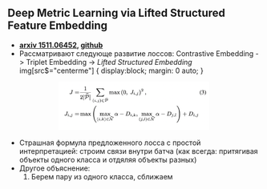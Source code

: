 ## Deep Metric Learning via Lifted Structured Feature Embedding
* **[arxiv 1511.06452](https://arxiv.org/pdf/1511.06452.pdf), [github](https://github.com/rksltnl/Deep-Metric-Learning-CVPR16)**
* Рассматривают следующе развитие лоссов: Contrastive Embedding -> Triplet Embedding -> *Lifted Structured Embedding*
img[src$="centerme"] {
  display:block;
  margin: 0 auto;
}

<p style="text-align:center;"><img src="vis/lse_loss.png" width="300"></p>

* Страшная формула предложенного лосса с простой интерпретацией: строим связи внутри батча (как всегда: притягивая объекты одного класса и отдяляя объекты разных)
* Другое объяснение:
    1. Берем пару из одного класса, сближаем 